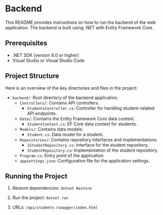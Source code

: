 # Backend

This README provides instructions on how to run the backend of the web application. The backend is built using .NET with Entity Framework Core.

## Prerequisites

- .NET SDK (version 6.0 or higher)
- Visual Studio or Visual Studio Code

## Project Structure

Here is an overview of the key directories and files in the project:

- `backend/`: Root directory of the backend application.
  - `Controllers/`: Contains API controllers.
    - `StudentsController.cs`: Controller for handling student-related API endpoints.
  - `Data/`: Contains the Entity Framework Core data context.
    - `StudentContext.cs`: EF Core data context for students.
  - `Models/`: Contains data models.
    - `Student.cs`: Data model for a student.
  - `Repositories/`: Contains repository interfaces and implementations.
    - `IStudentRepository.cs`: Interface for the student repository.
    - `StudentRepository.cs`: Implementation of the student repository.
  - `Program.cs`: Entry point of the application.
  - `appsettings.json`: Configuration file for the application settings.

## Running the Project

1. Restore dependencies:
   `dotnet Restore`

2. Run the project:
   `dotnet run`

3. URLs:
   `/api/students`
   `/swagger/index.html`
